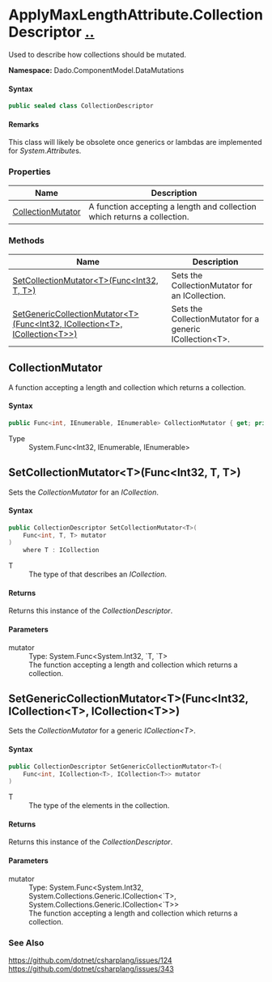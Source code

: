 # ApplyMaxLengthAttribute.CollectionDescriptor [..](README.md#documentation-index 'Documentation Index')

Used to describe how collections should be mutated.

**Namespace:** Dado.ComponentModel.DataMutations

#### Syntax

```csharp
public sealed class CollectionDescriptor
```

#### Remarks

This class will likely be obsolete once generics or lambdas are implemented for *System.Attribute*s.


### Properties

| Name | Description |
| ---- | ----------- |
| [CollectionMutator](#CollectionMutator) | A function accepting a length and collection which returns a collection. |


### Methods

| Name | Description |
| ---- | ----------- |
| [SetCollectionMutator&lt;T&gt;(Func&lt;Int32, T, T&gt;)](#SetCollectionMutatorFunc) | Sets the CollectionMutator for an ICollection. |
| [SetGenericCollectionMutator&lt;T&gt;(Func&lt;Int32, ICollection&lt;T&gt;, ICollection&lt;T&gt;&gt;)](#SetGenericCollectionMutatorFunc) | Sets the CollectionMutator for a generic ICollection&lt;T&gt;. |


<a name='CollectionMutator'></a>
## CollectionMutator

A function accepting a length and collection which returns a collection.

#### Syntax

```csharp
public Func<int, IEnumerable, IEnumerable> CollectionMutator { get; private set; }
```

<dl>
	<dt>Type</dt>
	<dd>System.Func&lt;Int32, IEnumerable, IEnumerable&gt;</dd>
</dl>


<a name='SetCollectionMutatorFunc'></a>
## SetCollectionMutator&lt;T&gt;(Func&lt;Int32, T, T&gt;)

Sets the *CollectionMutator* for an *ICollection*.

#### Syntax

```csharp
public CollectionDescriptor SetCollectionMutator<T>(
	Func<int, T, T> mutator
)
	where T : ICollection
```

<dl>
	<dt>T</dt>
	<dd>The type of that describes an <em>ICollection</em>.</dd>
</dl>

#### Returns

Returns this instance of the *CollectionDescriptor*.

#### Parameters

<dl>
	<dt>mutator</dt>
	<dd>Type: System.Func&lt;System.Int32, `T, `T&gt;<br />The function accepting a length and collection which returns a collection.</dd>
</dl>


<a name='SetGenericCollectionMutatorFunc'></a>
## SetGenericCollectionMutator&lt;T&gt;(Func&lt;Int32, ICollection&lt;T&gt;, ICollection&lt;T&gt;&gt;)

Sets the *CollectionMutator* for a generic *ICollection&lt;T&gt;*.

#### Syntax

```csharp
public CollectionDescriptor SetGenericCollectionMutator<T>(
	Func<int, ICollection<T>, ICollection<T>> mutator
)
```

<dl>
	<dt>T</dt>
	<dd>The type of the elements in the collection.</dd>
</dl>

#### Returns

Returns this instance of the *CollectionDescriptor*.

#### Parameters

<dl>
	<dt>mutator</dt>
	<dd>Type: System.Func&lt;System.Int32, System.Collections.Generic.ICollection&lt;`T&gt;, System.Collections.Generic.ICollection&lt;`T&gt;&gt;<br />The function accepting a length and collection which returns a collection.</dd>
</dl>


### See Also

https://github.com/dotnet/csharplang/issues/124<br />
https://github.com/dotnet/csharplang/issues/343
